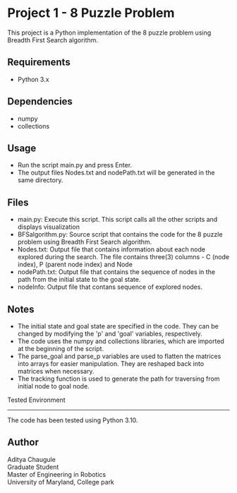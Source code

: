 Project 1 - 8 Puzzle Problem
============================

This project is a Python implementation of the 8 puzzle problem using Breadth First Search algorithm.

Requirements
------------

-   Python 3.x

Dependencies
------------

-   numpy
-   collections

Usage
-----

-   Run the script main.py and press Enter.
-   The output files Nodes.txt and nodePath.txt will be generated in the same directory.

Files
-----

-   main.py: Execute this script. This script calls all the other scripts and displays visualization
-   BFSalgorithm.py: Source script that contains the code for the 8 puzzle problem using Breadth First Search algorithm.
-   Nodes.txt: Output file that contains information about each node explored during the search. The file contains three(3) columns - C (node index), P (parent node index) and Node
-   nodePath.txt: Output file that contains the sequence of nodes in the path from the initial state to the goal state.
-   nodeInfo: Output file that contans sequence of explored nodes.

Notes
-----

-   The initial state and goal state are specified in the code. They can be changed by modifying the 'p' and 'goal' variables, respectively.
-   The code uses the numpy and collections libraries, which are imported at the beginning of the script.
-   The parse_goal and parse_p variables are used to flatten the matrices into arrays for easier manipulation. They are reshaped back into matrices when necessary.
-   The tracking function is used to generate the path for traversing from initial node to goal node.

Tested Environment

------------------

The code has been tested using Python 3.10.

Author
------

Aditya Chaugule\
Graduate Student\
Master of Engineering in Robotics\
University of Maryland, College park

